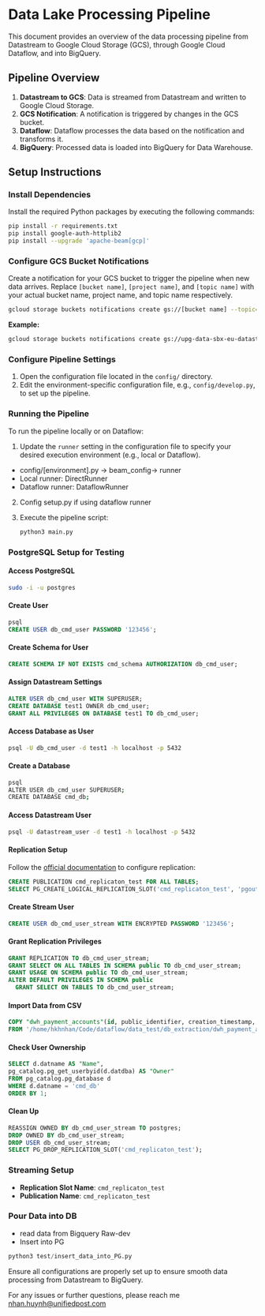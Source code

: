 # Data Lake Processing Pipeline

This document provides an overview of the data processing pipeline from Datastream to Google Cloud Storage (GCS), through Google Cloud Dataflow, and into BigQuery.

## Pipeline Overview

1. **Datastream to GCS**: Data is streamed from Datastream and written to Google Cloud Storage.
2. **GCS Notification**: A notification is triggered by changes in the GCS bucket.
3. **Dataflow**: Dataflow processes the data based on the notification and transforms it.
4. **BigQuery**: Processed data is loaded into BigQuery for Data Warehouse.

## Setup Instructions

### Install Dependencies

Install the required Python packages by executing the following commands:

```bash
pip install -r requirements.txt 
pip install google-auth-httplib2
pip install --upgrade 'apache-beam[gcp]'
```

### Configure GCS Bucket Notifications

Create a notification for your GCS bucket to trigger the pipeline when new data arrives. Replace `[bucket name]`, `[project name]`, and `[topic name]` with your actual bucket name, project name, and topic name respectively.

```bash
gcloud storage buckets notifications create gs://[bucket name] --topic=projects/[project name]/topics/[topic name]
```

**Example:**

```bash
gcloud storage buckets notifications create gs://upg-data-sbx-eu-datastream-documents --topic=projects/pj-bu-dw-data-sbx/topics/gcs_noti -p datastream-postgres/datastream/cmd_test
```

### Configure Pipeline Settings

1. Open the configuration file located in the `config/` directory.
2. Edit the environment-specific configuration file, e.g., `config/develop.py`, to set up the pipeline.

### Running the Pipeline

To run the pipeline locally or on Dataflow:

1. Update the `runner` setting in the configuration file to specify your desired execution environment (e.g., local or Dataflow).
- config/[environment].py -> beam_config-> runner
- Local runner: DirectRunner
- Dataflow runner: DataflowRunner
2. Config setup.py if using dataflow runner
2. Execute the pipeline script:

    ```bash
    python3 main.py
    ```

### PostgreSQL Setup for Testing

#### Access PostgreSQL

```bash
sudo -i -u postgres
```

#### Create User

```sql
psql
CREATE USER db_cmd_user PASSWORD '123456';
```

#### Create Schema for User

```sql
CREATE SCHEMA IF NOT EXISTS cmd_schema AUTHORIZATION db_cmd_user;
```

#### Assign Datastream Settings

```sql
ALTER USER db_cmd_user WITH SUPERUSER;
CREATE DATABASE test1 OWNER db_cmd_user;
GRANT ALL PRIVILEGES ON DATABASE test1 TO db_cmd_user;
```

#### Access Database as User

```bash
psql -U db_cmd_user -d test1 -h localhost -p 5432
```

#### Create a Database

```bash
psql
ALTER USER db_cmd_user SUPERUSER;
CREATE DATABASE cmd_db;
```

#### Access Datastream User

```bash
psql -U datastream_user -d test1 -h localhost -p 5432
```

#### Replication Setup

Follow the [official documentation](https://cloud.google.com/datastream/docs/configure-your-source-postgresql-database) to configure replication:

```sql
CREATE PUBLICATION cmd_replicaton_test FOR ALL TABLES;
SELECT PG_CREATE_LOGICAL_REPLICATION_SLOT('cmd_replicaton_test', 'pgoutput');
```

#### Create Stream User

```sql
CREATE USER db_cmd_user_stream WITH ENCRYPTED PASSWORD '123456';
```

#### Grant Replication Privileges

```sql
GRANT REPLICATION TO db_cmd_user_stream;
GRANT SELECT ON ALL TABLES IN SCHEMA public TO db_cmd_user_stream;
GRANT USAGE ON SCHEMA public TO db_cmd_user_stream;
ALTER DEFAULT PRIVILEGES IN SCHEMA public
  GRANT SELECT ON TABLES TO db_cmd_user_stream;
```

#### Import Data from CSV

```sql
COPY "dwh_payment_accounts"(id, public_identifier, creation_timestamp, last_update_timestamp, activated_timestamp, ended_timestamp, info_valid_from_timestamp, identifier, scheme, country, currency, bank_scheme, bank_identifier, status, type)
FROM '/home/hkhnhan/Code/dataflow/data_test/db_extraction/dwh_payment_accounts' DELIMITER ',' CSV;
```

#### Check User Ownership

```sql
SELECT d.datname AS "Name",
pg_catalog.pg_get_userbyid(d.datdba) AS "Owner"
FROM pg_catalog.pg_database d
WHERE d.datname = 'cmd_db'
ORDER BY 1;
```

#### Clean Up

```sql
REASSIGN OWNED BY db_cmd_user_stream TO postgres;
DROP OWNED BY db_cmd_user_stream;
DROP USER db_cmd_user_stream;
SELECT PG_DROP_REPLICATION_SLOT('cmd_replicaton_test');
```

### Streaming Setup

- **Replication Slot Name**: `cmd_replicaton_test`
- **Publication Name**: `cmd_replicaton_test`

### Pour Data into DB
- read data from Bigquery Raw-dev
- Insert into PG
```Python
python3 test/insert_data_into_PG.py
```

Ensure all configurations are properly set up to ensure smooth data processing from Datastream to BigQuery.

For any issues or further questions, please reach me nhan.huynh@unifiedpost.com